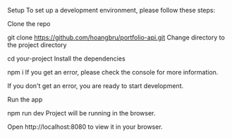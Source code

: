 Setup
To set up a development environment, please follow these steps:

Clone the repo

 git clone https://github.com/hoangbru/portfolio-api.git
Change directory to the project directory

cd your-project
Install the dependencies

 npm i
If you get an error, please check the console for more information.

If you don't get an error, you are ready to start development.

Run the app

npm run dev
Project will be running in the browser.

Open http://localhost:8080 to view it in your browser.

